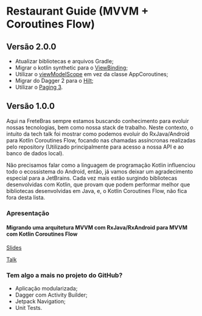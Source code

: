 # Restaurant Guide (MVVM + Coroutines Flow)

## Versão 2.0.0

 - Atualizar bibliotecas e arquivos Gradle;
 - Migrar o kotlin synthetic para o [ViewBinding](https://developer.android.com/topic/libraries/view-binding);
 - Utilizar o [viewModelScope](https://developer.android.com/topic/libraries/architecture/coroutines) em vez da classe AppCoroutines;
 - Migrar do Dagger 2 para o [Hilt](https://dagger.dev/hilt/);
 - Utilizar o [Paging 3](https://developer.android.com/topic/libraries/architecture/paging/v3-overview).

## Versão 1.0.0

Aqui na FreteBras sempre estamos buscando conhecimento para evoluir nossas tecnologias, bem como nossa stack de trabalho. Neste contexto, o intuito da tech talk foi mostrar como podemos evoluir do RxJava/Android para Kotlin Coroutines Flow, focando nas chamadas assíncronas realizadas pelo repository (Utilizado principalmente para acesso a nossa API e ao banco de dados local).

Não precisamos falar como a linguagem de programação Kotlin influenciou todo o ecossistema do Android, então, já vamos deixar um agradecimento especial para a JetBrains. Cada vez mais estão surgindo bibliotecas desenvolvidas com Kotlin, que provam que podem performar melhor que bibliotecas desenvolvidas em Java, e, o Kotlin Coroutines Flow, não fica fora desta lista.

### Apresentação 

#### Migrando uma arquitetura MVVM com RxJava/RxAndroid para MVVM com Kotlin Coroutines Flow

[Slides](https://docs.google.com/presentation/d/1P7-65aDQiSj4226SN1SVDK0CbC0_gYI8o-nTDiDMq1M/edit?usp=sharing)

[Talk](https://www.youtube.com/watch?v=lxsaKiOdQC0&t=1s)

### Tem algo a mais no projeto do GitHub?

- Aplicação modularizada;
- Dagger com Activity Builder;
- Jetpack Navigation;
- Unit Tests.